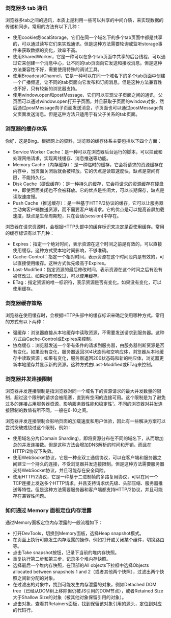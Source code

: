 ### 浏览器多 tab 通讯
浏览器多tab之间的通讯，本质上是利用一些可以共享的中间介质，来实现数据的传递和同步。常用的方法有以下几种：

- 使用cookie或localStorage，它们在同一个域名下的多个tab页面中都是共享的，可以通过读写它们来实现通讯。但是这种方法需要轮询或监听storage事件来获取数据的变化，效率不高。
- 使用SharedWorker，它是一种可以在多个tab页面中共享的后台线程，可以通过它来创建一个消息中心，让不同的tab页面向它发送和接收消息。但是这种方法兼容性不好，需要使用特殊的调试工具。
- 使用BroadcastChannel，它是一种可以在同一个域名下的多个tab页面中创建一个广播频道，让不同的tab页面向它发布和订阅消息。但是这种方法兼容性也不好，只有较新的浏览器支持。
- 使用window.open和postMessage，它们可以实现父子页面之间的通讯，父页面可以通过window.open打开子页面，并且获取子页面的window对象，然后通过postMessage向子页面发送消息，子页面也可以通过postMessage向父页面发送消息。但是这种方法只适用于有父子关系的tab页面。

### 浏览器的缓存体系
你好，这是Bing。根据网上的资料，浏览器的缓存体系主要包括以下四个方面：

- Service Worker Cache：是一种可以在浏览器后台运行的脚本，可以拦截和处理网络请求，实现离线缓存、消息推送等功能。
- Memory Cache（内存缓存）：是一种临时的缓存，它会将请求的资源缓存在内存中，当页面关闭后就会被释放。它的优点是读取速度快，缺点是空间有限，不能持久化。
- Disk Cache（硬盘缓存）：是一种持久的缓存，它会将请求的资源缓存在硬盘中，即使页面关闭也不会被释放。它的优点是空间大，可以长期保存，缺点是读取速度慢。
- Push Cache（推送缓存）：是一种基于HTTP/2协议的缓存，它可以让服务器主动向客户端推送资源，而不需要客户端请求。它的优点是可以提高首屏加载速度，缺点是生命周期短，只在会话(session)中存在。

浏览器在请求资源时，会根据HTTP头部中的缓存标识来决定是否使用缓存。常用的缓存标识有以下几种：

- Expires：指定一个绝对时间，表示资源在这个时间之前是有效的，可以直接使用缓存。这种方式受本地时间影响，不够准确。
- Cache-Control：指定一个相对时间，表示资源在这个时间段内是有效的，可以直接使用缓存。这种方式优先级高于Expires。
- Last-Modified：指定资源的最后修改时间，表示资源在这个时间之后有没有被修改过。如果没有修改过，可以使用缓存。
- ETag：指定资源的唯一标识符，表示资源是否有变化。如果没有变化，可以使用缓存。

### 浏览器缓存策略

浏览器在使用缓存时，会根据HTTP头部中的缓存标识来确定使用哪种方式。常用的方式有以下两种：

- 强缓存：浏览器直接从本地缓存中读取资源，不需要发送请求到服务器。这种方式由Cache-Control或Expires来控制。
- 协商缓存：浏览器发送一个带有条件的请求到服务器，由服务器判断资源是否有变化。如果没有变化，服务器返回304状态码和空响应体，浏览器从本地缓存中读取资源；如果有变化，服务器返回200状态码和新的响应体，浏览器更新本地缓存并显示新的资源。这种方式由Last-Modified或ETag来控制。

### 浏览器并发连接限制 
浏览器并发连接限制是指浏览器对同一个域名下的资源请求的最大并发数量的限制，超过这个限制的请求会被阻塞，直到有空闲的连接可用。这个限制是为了避免过多的连接占用服务器资源，影响服务器性能和稳定性¹。不同的浏览器对并发连接限制的数值有所不同，一般在6-10之间。

浏览器并发连接限制会影响页面的加载速度和用户体验，因此有一些解决方案可以尝试突破或绕过这个限制，例如：

- 使用域名分片(Domain Sharding)，即将资源分布在不同的域名下，从而增加总的并发连接数。但是这种方法会增加DNS解析的时间和开销，而且在HTTP/2协议下失效。
- 使用WebSocket协议，它是一种全双工通信协议，可以在客户端和服务器之间建立一个持久的连接，不受浏览器并发连接限制。但是这种方法需要服务器支持WebSocket协议，并且可能存在安全风险。
- 使用HTTP/2协议，它是一种基于二进制帧的多路复用协议，可以在同一个TCP连接上发送多个HTTP请求，并且支持请求优先级、头部压缩、服务器推送等特性。但是这种方法需要服务器和客户端都支持HTTP/2协议，并且可能存在兼容性问题。

### 如何通过 Memory 面板定位内存泄露
通过Memory面板定位内存泄露的一般流程如下：

- 打开DevTools，切换到Memory面板，选择Heap snapshot模式。
- 在页面上执行可能发生内存泄露的操作，例如打开或关闭某个组件，切换路由等。
- 点击Take snapshot按钮，记录下当前的堆内存快照。
- 重复执行第二步和第三步，记录多个堆内存快照。
- 选择最后一个堆内存快照，在顶部的All objects下拉框中选择Objects allocated between snapshots 1 and 2（或者其他两个快照），过滤出两个快照之间新分配的对象。
- 在过滤出的对象中，找到可能发生内存泄露的对象，例如Detached DOM tree（已经从DOM树上移除但仍被JS引用的DOM节点），或者Retained Size大于Shallow Size的对象（被其他对象保留引用的对象）。
- 点击对象，查看其Retainers面板，找到保留该对象引用的源头，定位到对应的代码行。
